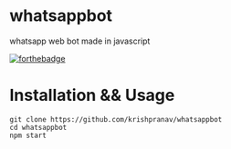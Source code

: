 # whatsappbot
whatsapp web bot made in javascript

[![forthebadge](https://forthebadge.com/images/badges/made-with-javascript.svg)](https://forthebadge.com)

# Installation && Usage
```
git clone https://github.com/krishpranav/whatsappbot
cd whatsappbot
npm start
```